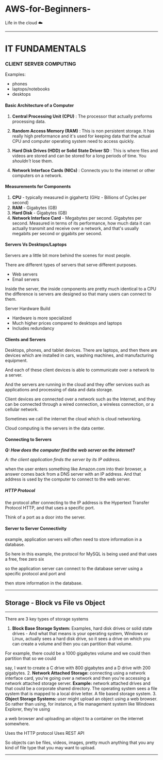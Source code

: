 # AWS-for-Beginners-
Life in the cloud ☁️

---

# IT FUNDAMENTALS 


### CLIENT SERVER COMPUTING

Examples: 
- phones
- laptops/notebooks
- desktops

#### Basic Architecture of a Computer

1. **Central Processing Unit (CPU)** : The processor that actually preforms processing data.

2. **Random Access Memory (RAM)** : This is non persistent storage. It has really high preformance and it's used for keeping data that the actual CPU and computer operating system need to access quickly. 

3. **Hard Disk Drives (HDD) or Solid State Driver SD** : This is where files and videos are stored and can be stored for a long periods of time. You *shouldn't* lose them.

4. **Network Interface Cards (NICs)** : Connects you to the internet or other computers on a network. 

#### Measurements for Components  

1. **CPU** - typically measured in gigahertz (GHz - Billions of Cycles per second)
2. **RAM** - Gigabytes (GB)
3. **Hard Disk** - Gigabytes (GB)
4. **Network Interface Card** - Megabytes per second. Gigabytes per second. Measured in terms of its performance, how much data it can actually transmit and receive over a network, and that's usually megabits per second or gigabits per second.

#### Servers Vs Desktops/Laptops 

Servers are a little bit more behind the scenes for most people.

There are different types of servers that serve different purposes. 
- Web servers
- Email servers 

Inside the server, the inside components are pretty much identical to a CPU the difference is servers are designed so that many users can connect to them. 

Server Hardware Build 
- Hardware is more specialized 
- Much higher prices compared to desktops and laptops 
- Includes redundancy 

#### Clients and Servers 

Desktops, phones, and tablet devices. There are laptops, and then there are  devices which are installed in cars, washing machines, and manufacturing equipment.

And each of these client devices is able to communicate over a network to a server.

And the servers are running in the cloud and they offer services such as applications and processing of data and data storage.

Client devices are connected over a network such as the Internet, and they can be connected through a wired connection, a wireless connection, or a cellular network.

Sometimes we call the internet the cloud which is cloud networking. 

Cloud computing is the servers in the data center. 

#### Connecting to Servers 

_**Q: How does the computer find the web server on the internet?**_

_A: the client application finds the server by its IP address._

when the user enters something like Amazon.com into their browser, a answer comes back from a DNS server with an IP address. And that address is used by the computer to connect to the web server.

##### HTTP Protocol

the protocol after connecting to the IP address is the Hypertext Transfer Protocol HTTP, and that uses a specific port.

Think of a port as a door into the server.

#### Server to Server Connectivity 

example, application servers will often need to store information in a database.

So here in this example, the protocol for MySQL is being used and that uses a free, free zero six

so the application server can connect to the database server using a specific protocol and port and

then store information in the database.

---

## Storage - Block vs File vs Object

---

There are 3 key types of storage systems
1. **Block Base Storage System:** Examples, hard disk drives or solid state drives - And what that means is your operating system, Windows or Linux, actually sees a hard disk drive, so it sees a drive on which you can create a volume and then you can partition that volume.

For example, there could be a 1000 gigabytes volume and we could then partition that so we could

say, I want to create a C drive with 800 gigabytes and a D drive with 200 gigabytes.
2. **Network Attached Storage:** connecting using a network interface card, you're going over a network and then you're accessing a network attached storage server. **Example:** network attached drives and that could be a corporate shared directory. The operating system sees a file system that is mapped to a local drive letter. A file based storage system.
3. **Object Storage Systems:** user might upload an object using a web browser. 
So rather than using, for instance, a file management system like Windows Explorer, they're using

a web browser and uploading an object to a container on the internet somewhere.

Uses the HTTP protocol Uses REST API

So objects can be files, videos, images, pretty much anything that you any kind of file type that you may want to upload.

---


